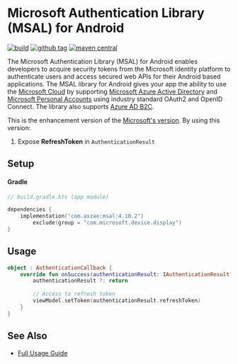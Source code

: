 # Microsoft Authentication Library (MSAL) for Android

<p>

[![build](https://img.shields.io/github/actions/workflow/status/axzae/microsoft-authentication-library-for-android/publish-maven.yaml)][actions]
[![github tag](https://img.shields.io/github/v/tag/axzae/microsoft-authentication-library-for-android?label=github)][releases]
[![maven central](https://img.shields.io/maven-central/v/com.axzae/msal)][mavencentral]

</p>

The Microsoft Authentication Library (MSAL) for Android enables developers to acquire security tokens from the Microsoft identity platform to authenticate users and access secured web APIs for their Android based applications.
The MSAL library for Android gives your app the ability to use the [Microsoft Cloud](https://cloud.microsoft.com) by supporting [Microsoft Azure Active Directory](https://azure.microsoft.com/services/active-directory/) and [Microsoft Personal Accounts](https://account.microsoft.com)  using industry standard OAuth2 and OpenID Connect. The library also supports [Azure AD B2C](https://azure.microsoft.com/services/active-directory-b2c/).

This is the enhancement version of the [Microsoft's version](https://github.com/AzureAD/microsoft-authentication-library-for-android). By using this version:
1. Expose **RefreshToken** in `AuthenticationResult`

## Setup

#### Gradle

```kotlin
// build.gradle.kts (app module)

dependencies {
    implementation("com.axzae:msal:4.10.2")
        exclude(group = "com.microsoft.device.display")
}
```

## Usage

```kotlin
object : AuthenticationCallback {
    override fun onSuccess(authenticationResult: IAuthenticationResult?) {
        authenticationResult ?: return
        
        // Access to refresh token
        viewModel.setToken(authenticationResult.refreshToken)
    }
}
```

## See Also

- [Full Usage Guide](https://github.com/AzureAD/microsoft-authentication-library-for-android)

[mavencentral]: https://central.sonatype.com/artifact/com.axzae/msal
[actions]: https://github.com/axzae/microsoft-authentication-library-for-android/actions
[releases]: https://github.com/axzae/microsoft-authentication-library-for-android/releases
